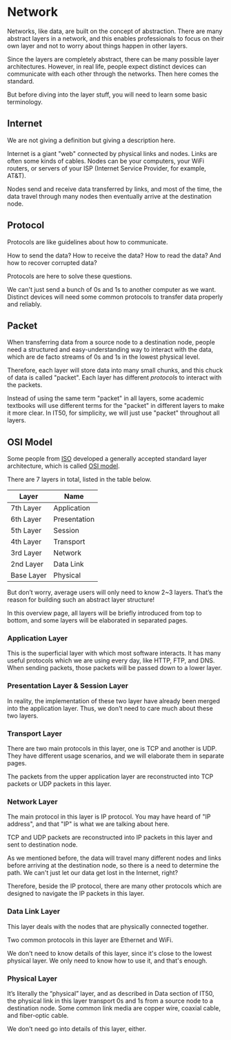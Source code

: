 # Network

Networks, like data, are built on the concept of abstraction. There are many abstract layers in a network, and this enables professionals to focus on their own layer and not to worry about things happen in other layers.

Since the layers are completely abstract, there can be many possible layer architectures. However, in real life, people expect distinct devices can communicate with each other through the networks. Then here comes the standard. 

But before diving into the layer stuff, you will need to learn some basic terminology.

## Internet

We are not giving a definition but giving a description here.

Internet is a giant "web" connected by physical links and nodes. Links are often some kinds of cables. Nodes can be your computers, your WiFi routers, or servers of your ISP (Internet Service Provider, for example, AT&T).

Nodes send and receive data transferred by links, and most of the time, the data travel through many nodes then eventually arrive at the destination node. 

## Protocol

Protocols are like guidelines about how to communicate. 

How to send the data? How to receive the data? How to read the data? And how to recover corrupted data? 

Protocols are here to solve these questions.

We can't just send a bunch of 0s and 1s to another computer as we want. Distinct devices will need some common protocols to transfer data properly and reliably.

## Packet

When transferring data from a source node to a destination node, people need a structured and easy-understanding way to interact with the data, which are de facto streams of 0s and 1s in the lowest physical level.

Therefore, each layer will store data into many small chunks, and this chuck of data is called "packet". Each layer has different *protocols* to interact with the packets.

Instead of using the same term "packet" in all layers, some academic textbooks will use different terms for the "packet" in different layers to make it more clear. In IT50, for simplicity, we will just use "packet" throughout all layers.

## OSI Model

Some people from [ISO](https://en.wikipedia.org/wiki/International_Organization_for_Standardization) developed a generally accepted standard layer architecture, which is called [OSI model](https://en.wikipedia.org/wiki/OSI_model#Layer_6:_Presentation_Layer).

There are 7 layers in total, listed in the table below.

Layer | Name
----------|-----------
7th Layer | Application
6th Layer | Presentation
5th Layer | Session
4th Layer | Transport
3rd Layer | Network
2nd Layer | Data Link
Base Layer | Physical

But don’t worry, average users will only need to know 2~3 layers. That’s the reason for building such an abstract layer structure!

In this overview page, all layers will be briefly introduced from top to bottom, and some layers will be elaborated in separated pages.

### Application Layer

This is the superficial layer with which most software interacts. It has many useful protocols which we are using every day, like HTTP, FTP, and DNS. When sending packets, those packets will be passed down to a lower layer.

### Presentation Layer & Session Layer

In reality, the implementation of these two layer have already been merged into the application layer. Thus, we don't need to care much about these two layers.

### Transport Layer

There are two main protocols in this layer, one is TCP and another is UDP. They have different usage scenarios, and we will elaborate them in separate pages.

The packets from the upper application layer are reconstructed into TCP packets or UDP packets in this layer.

### Network Layer

The main protocol in this layer is IP protocol. You may have heard of "IP address", and that "IP" is what we are talking about here.

TCP and UDP packets are reconstructed into IP packets in this layer and sent to destination node.

As we mentioned before, the data will travel many different nodes and links before arriving at the destination node, so there is a need to determine the path. We can't just let our data get lost in the Internet, right?

Therefore, beside the IP protocol, there are many other protocols which are designed to navigate the IP packets in this layer.

### Data Link Layer

This layer deals with the nodes that are physically connected together. 

Two common protocols in this layer are Ethernet and WiFi.

We don't need to know details of this layer, since it's close to the lowest physical layer. We only need to know how to use it, and that's enough.

### Physical Layer

It’s literally the “physical” layer, and as described in Data section of IT50, the physical link in this layer transport 0s and 1s from a source node to a destination node. Some common link media are copper wire, coaxial cable, and fiber-optic cable.

We don't need go into details of this layer, either.